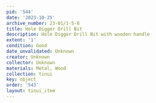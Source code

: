 ```yaml
---
pid: '544'
date: '2023-10-25'
archive_number: 23-01/1-5-8
title: Hole Digger Drill Bit
description: Hole Digger Drill Bit with wooden handle
extent: '1'
condition: Good
date_unvalidated: Unknown
creator: Unknown
collector: Unknown
materials: Metal, Wood
collection: tinui
key: object
order: '543'
layout: tinui_item
---
```

